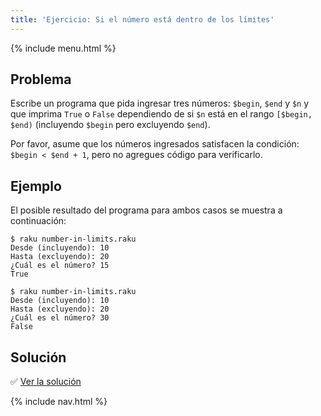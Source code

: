 ```yaml
---
title: 'Ejercicio: Si el número está dentro de los límites'
---
```


{% include menu.html %}

## Problema

Escribe un programa que pida ingresar tres números: `$begin`, `$end` y `$n` y que imprima `True` o `False` dependiendo de si `$n` está en el rango `[$begin, $end)` (incluyendo `$begin` pero excluyendo `$end`).

Por favor, asume que los números ingresados satisfacen la condición: `$begin < $end + 1`, pero no agregues código para verificarlo.

## Ejemplo

El posible resultado del programa para ambos casos se muestra a continuación:

```console
$ raku number-in-limits.raku
Desde (incluyendo): 10
Hasta (excluyendo): 20
¿Cuál es el número? 15
True

$ raku number-in-limits.raku
Desde (incluyendo): 10
Hasta (excluyendo): 20
¿Cuál es el número? 30
False
```

## Solución

✅ [Ver la solución](solution)

{% include nav.html %}